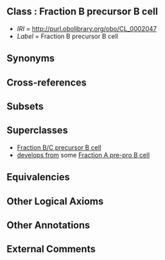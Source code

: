 
## Class : Fraction B precursor B cell

 * *IRI* = http://purl.obolibrary.org/obo/CL_0002047
 * *Label* = Fraction B precursor B cell

## Synonyms


## Cross-references


## Subsets


## Superclasses

 * [Fraction B/C precursor B cell](../../CL/00/CL_0002400.md)
 * [develops from](../../RO/02/RO_0002202.md) some [Fraction A pre-pro B cell](../../CL/45/CL_0002045.md)

## Equivalencies


## Other Logical Axioms


## Other Annotations


## External Comments

